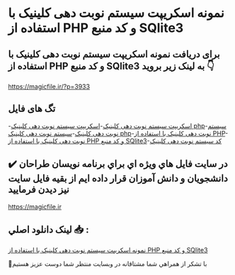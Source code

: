 # نمونه اسکریپت سیستم نوبت دهی کلینیک با استفاده از PHP و کد منبع SQlite3

## برای دریافت نمونه اسکریپت سیستم نوبت دهی کلینیک با استفاده از PHP و کد منبع SQlite3 به لینک زیر بروید 👇

https://magicfile.ir/?p=3933

## تگ های فایل

-[اسکریپت سیستم نوبت دهی کلینیک](https://magicfile.ir/product/%d8%a7%d8%b3%da%a9%d8%b1%db%8c%d9%be%d8%aa-%d8%b3%db%8c%d8%b3%d8%aa%d9%85-%d9%86%d9%88%d8%a8%d8%aa-%d8%af%d9%87%db%8c-%da%a9%d9%84%db%8c%d9%86%db%8c%da%a9-%d8%a8%d8%a7-%d8%a7%d8%b3%d8%aa%d9%81%d8%a7%d8%af%d9%87-%d8%a7%d8%b2-php-sqlite3/)-[اسکریپت سیستم نوبت دهی کلینیک php](https://magicfile.ir/product/%d8%a7%d8%b3%da%a9%d8%b1%db%8c%d9%be%d8%aa-%d8%b3%db%8c%d8%b3%d8%aa%d9%85-%d9%86%d9%88%d8%a8%d8%aa-%d8%af%d9%87%db%8c-%da%a9%d9%84%db%8c%d9%86%db%8c%da%a9-%d8%a8%d8%a7-%d8%a7%d8%b3%d8%aa%d9%81%d8%a7%d8%af%d9%87-%d8%a7%d8%b2-php-sqlite3/)-[سیستم نوبت دهی کلینیک](https://magicfile.ir/product/%d8%a7%d8%b3%da%a9%d8%b1%db%8c%d9%be%d8%aa-%d8%b3%db%8c%d8%b3%d8%aa%d9%85-%d9%86%d9%88%d8%a8%d8%aa-%d8%af%d9%87%db%8c-%da%a9%d9%84%db%8c%d9%86%db%8c%da%a9-%d8%a8%d8%a7-%d8%a7%d8%b3%d8%aa%d9%81%d8%a7%d8%af%d9%87-%d8%a7%d8%b2-php-sqlite3/)-[سیستم نوبت دهی کلینیک php](https://magicfile.ir/product/%d8%a7%d8%b3%da%a9%d8%b1%db%8c%d9%be%d8%aa-%d8%b3%db%8c%d8%b3%d8%aa%d9%85-%d9%86%d9%88%d8%a8%d8%aa-%d8%af%d9%87%db%8c-%da%a9%d9%84%db%8c%d9%86%db%8c%da%a9-%d8%a8%d8%a7-%d8%a7%d8%b3%d8%aa%d9%81%d8%a7%d8%af%d9%87-%d8%a7%d8%b2-php-sqlite3/)-[نوبت دهی کلینیک با استفاده از PHP](https://magicfile.ir/product/%d8%a7%d8%b3%da%a9%d8%b1%db%8c%d9%be%d8%aa-%d8%b3%db%8c%d8%b3%d8%aa%d9%85-%d9%86%d9%88%d8%a8%d8%aa-%d8%af%d9%87%db%8c-%da%a9%d9%84%db%8c%d9%86%db%8c%da%a9-%d8%a8%d8%a7-%d8%a7%d8%b3%d8%aa%d9%81%d8%a7%d8%af%d9%87-%d8%a7%d8%b2-php-sqlite3/)-[نوبت دهی کلینیک با استفاده از PHP و کد منبع SQlite3](https://magicfile.ir/product/%d8%a7%d8%b3%da%a9%d8%b1%db%8c%d9%be%d8%aa-%d8%b3%db%8c%d8%b3%d8%aa%d9%85-%d9%86%d9%88%d8%a8%d8%aa-%d8%af%d9%87%db%8c-%da%a9%d9%84%db%8c%d9%86%db%8c%da%a9-%d8%a8%d8%a7-%d8%a7%d8%b3%d8%aa%d9%81%d8%a7%d8%af%d9%87-%d8%a7%d8%b2-php-sqlite3/)-[کد سیستم نوبت دهی کلینیک](https://magicfile.ir/product/%d8%a7%d8%b3%da%a9%d8%b1%db%8c%d9%be%d8%aa-%d8%b3%db%8c%d8%b3%d8%aa%d9%85-%d9%86%d9%88%d8%a8%d8%aa-%d8%af%d9%87%db%8c-%da%a9%d9%84%db%8c%d9%86%db%8c%da%a9-%d8%a8%d8%a7-%d8%a7%d8%b3%d8%aa%d9%81%d8%a7%d8%af%d9%87-%d8%a7%d8%b2-php-sqlite3/)

## ✔️ در سايت فايل هاي ويژه اي براي برنامه نويسان طراحان دانشجويان و دانش آموزان قرار داده ايم از بقيه فايل سايت نيز ديدن فرماييد

https://magicfile.ir


## لينک دانلود اصلي 📥 :

[نمونه اسکریپت سیستم نوبت دهی کلینیک با استفاده از PHP و کد منبع SQlite3](https://magicfile.ir/product/%d8%a7%d8%b3%da%a9%d8%b1%db%8c%d9%be%d8%aa-%d8%b3%db%8c%d8%b3%d8%aa%d9%85-%d9%86%d9%88%d8%a8%d8%aa-%d8%af%d9%87%db%8c-%da%a9%d9%84%db%8c%d9%86%db%8c%da%a9-%d8%a8%d8%a7-%d8%a7%d8%b3%d8%aa%d9%81%d8%a7%d8%af%d9%87-%d8%a7%d8%b2-php-sqlite3/) 


🙏با تشکر از همراهي شما مشتاقانه در وبسایت منتظر شما دوست عزیز هستیم

